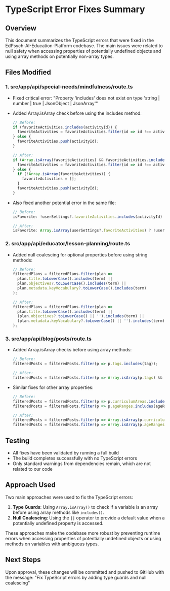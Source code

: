 # TypeScript Error Fixes Summary

## Overview
This document summarizes the TypeScript errors that were fixed in the EdPsych-AI-Education-Platform codebase. The main issues were related to null safety when accessing properties of potentially undefined objects and using array methods on potentially non-array types.

## Files Modified

### 1. src/app/api/special-needs/mindfulness/route.ts
- Fixed critical error: "Property 'includes' does not exist on type 'string | number | true | JsonObject | JsonArray'"
- Added Array.isArray check before using the includes method:
  ```typescript
  // Before:
  if (favoriteActivities.includes(activityId)) {
    favoriteActivities = favoriteActivities.filter(id => id !== activityId);
  } else {
    favoriteActivities.push(activityId);
  }

  // After:
  if (Array.isArray(favoriteActivities) && favoriteActivities.includes(activityId)) {
    favoriteActivities = favoriteActivities.filter(id => id !== activityId);
  } else {
    if (!Array.isArray(favoriteActivities)) {
      favoriteActivities = [];
    }
    favoriteActivities.push(activityId);
  }
  ```

- Also fixed another potential error in the same file:
  ```typescript
  // Before:
  isFavorite: !userSettings?.favoriteActivities.includes(activityId)

  // After:
  isFavorite: Array.isArray(userSettings?.favoriteActivities) ? !userSettings.favoriteActivities.includes(activityId) : false
  ```

### 2. src/app/api/educator/lesson-planning/route.ts
- Added null coalescing for optional properties before using string methods:
  ```typescript
  // Before:
  filteredPlans = filteredPlans.filter(plan =>
    plan.title.toLowerCase().includes(term) ||
    plan.objectives?.toLowerCase().includes(term) ||
    plan.metadata.keyVocabulary?.toLowerCase().includes(term)
  );

  // After:
  filteredPlans = filteredPlans.filter(plan =>
    plan.title.toLowerCase().includes(term) ||
    (plan.objectives?.toLowerCase() || '').includes(term) ||
    (plan.metadata.keyVocabulary?.toLowerCase() || '').includes(term)
  );
  ```

### 3. src/app/api/blog/posts/route.ts
- Added Array.isArray checks before using array methods:
  ```typescript
  // Before:
  filteredPosts = filteredPosts.filter(p => p.tags.includes(tag));
  
  // After:
  filteredPosts = filteredPosts.filter(p => Array.isArray(p.tags) && p.tags.includes(tag));
  ```

- Similar fixes for other array properties:
  ```typescript
  // Before:
  filteredPosts = filteredPosts.filter(p => p.curriculumAreas.includes(curriculumArea));
  filteredPosts = filteredPosts.filter(p => p.ageRanges.includes(ageRange));
  
  // After:
  filteredPosts = filteredPosts.filter(p => Array.isArray(p.curriculumAreas) && p.curriculumAreas.includes(curriculumArea));
  filteredPosts = filteredPosts.filter(p => Array.isArray(p.ageRanges) && p.ageRanges.includes(ageRange));
  ```

## Testing
- All fixes have been validated by running a full build
- The build completes successfully with no TypeScript errors
- Only standard warnings from dependencies remain, which are not related to our code

## Approach Used
Two main approaches were used to fix the TypeScript errors:

1. **Type Guards**: Using `Array.isArray()` to check if a variable is an array before using array methods like `includes()`.
2. **Null Coalescing**: Using the `||` operator to provide a default value when a potentially undefined property is accessed.

These approaches make the codebase more robust by preventing runtime errors when accessing properties of potentially undefined objects or using methods on variables with ambiguous types.

## Next Steps
Upon approval, these changes will be committed and pushed to GitHub with the message:
"Fix TypeScript errors by adding type guards and null coalescing"
